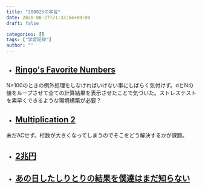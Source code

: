 ```yaml
---
title: "200825の学習"
date: 2020-08-27T21:33:54+09:00
draft: false

categories: []
tags: ["学習記録"]
author: ""
---
```


- ## [Ringo's Favorite Numbers](https://atcoder.jp/contests/abc100/tasks/abc100_b)

N=100のときの例外処理をしなければいけない事にしばらく気付けず。dとNの値をループさせて全ての計算結果を表示させたことで気づいた。ストレステストを素早くできるような環境構築が必要？

- ## [Multiplication 2](https://atcoder.jp/contests/abc169/tasks/abc169_b)

未だACせず。桁数が大きくなってしまうのでそこをどう解決するかが課題。

- ## [2兆円](https://atcoder.jp/contests/arc057/tasks/arc057_a)

- ## [あの日したしりとりの結果を僕達はまだ知らない](https://atcoder.jp/contests/arc014/tasks/arc014_2)